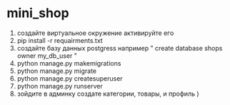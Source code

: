# mini_shop
1) создайте виртуальное окружение активируйте его
2) pip install -r requairments.txt
3) создайте базу данных postgress например " create database shops owner my_db_user "
4) python manage.py makemigrations
5) python manage.py migrate
6) python manage.py createsuperuser
7) python manage.py runserver
8) зойдите в админку создате категории, товары, и профиль )

